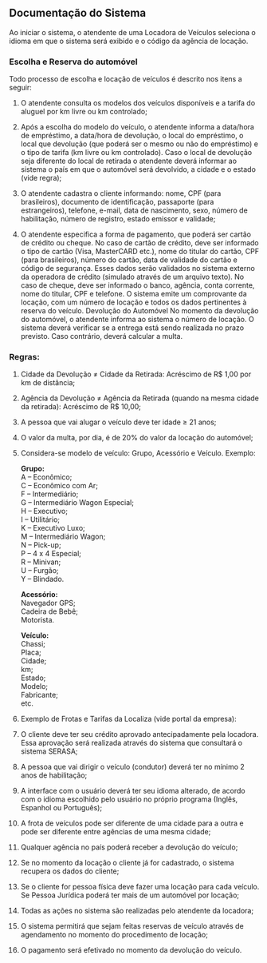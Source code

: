 ## Documentação do Sistema
Ao iniciar o sistema, o atendente de uma Locadora de Veículos seleciona o idioma em que o
sistema será exibido e o código da agência de locação.

### Escolha e Reserva do automóvel
Todo processo de escolha e locação de veículos é descrito nos itens a seguir:

1. O atendente consulta os modelos dos veículos disponíveis e a tarifa do aluguel por km livre
ou km controlado;

2. Após a escolha do modelo do veículo, o atendente informa a data/hora de empréstimo, a
data/hora de devolução, o local do empréstimo, o local que devolução (que poderá ser o
mesmo ou não do empréstimo) e o tipo de tarifa (km livre ou km controlado). Caso o local de
devolução seja diferente do local de retirada o atendente deverá informar ao sistema o país em
que o automóvel será devolvido, a cidade e o estado (vide regra);

3. O atendente cadastra o cliente informando: nome, CPF (para brasileiros), documento de
identificação, passaporte (para estrangeiros), telefone, e-mail, data de nascimento, sexo,
número de habilitação, número de registro, estado emissor e validade;

4. O atendente especifica a forma de pagamento, que poderá ser cartão de crédito ou cheque.
No caso de cartão de crédito, deve ser informado o tipo de cartão (Visa, MasterCARD etc.),
nome do titular do cartão, CPF (para brasileiros), número do cartão, data de validade do cartão
e código de segurança. Esses dados serão validados no sistema externo da operadora de
crédito (simulado através de um arquivo texto). No caso de cheque, deve ser informado o
banco, agência, conta corrente, nome do titular, CPF e telefone. O sistema emite um
comprovante da locação, com um número de locação e todos os dados pertinentes à reserva
do veículo.
Devolução do Automóvel
No momento da devolução do automóvel, o atendente informa ao sistema o número de
locação. O sistema deverá verificar se a entrega está sendo realizada no prazo previsto. Caso
contrário, deverá calcular a multa.

### Regras:

1. Cidade da Devolução ≠ Cidade da Retirada: Acréscimo de R$ 1,00 por km de distância;

2. Agência da Devolução ≠ Agência da Retirada (quando na mesma cidade da retirada): Acréscimo de R$ 10,00;

3. A pessoa que vai alugar o veículo deve ter idade ≥ 21 anos;

4. O valor da multa, por dia, é de 20% do valor da locação do automóvel;

5. Considera-se modelo de veículo: Grupo, Acessório e Veículo. Exemplo:

    __Grupo:__        
    A – Econômico;            
    C – Econômico com Ar;         
    F – Intermediário;         
    G – Intermediário Wagon Especial;       
    H – Executivo;        
    I – Utilitário;       
    K – Executivo Luxo;       
    M – Intermediário Wagon;        
    N – Pick-up;        
    P – 4 x 4 Especial;        
    R – Minivan;       
    U – Furgão;        
    Y – Blindado.      

    __Acessório:__        
    Navegador GPS;      
    Cadeira de Bebê;        
    Motorista.          

    __Veículo:__         
    Chassi;       
    Placa;        
    Cidade;       
    km;        
    Estado;         
    Modelo;       
    Fabricante;         
    etc.       

6. Exemplo de Frotas e Tarifas da Localiza (vide portal da empresa):

7. O cliente deve ter seu crédito aprovado antecipadamente pela locadora. Essa aprovação será realizada através do sistema que consultará o sistema SERASA;

8. A pessoa que vai dirigir o veículo (condutor) deverá ter no mínimo 2 anos de habilitação;

9. A interface com o usuário deverá ter seu idioma alterado, de acordo com o idioma escolhido pelo usuário no próprio programa (Inglês, Espanhol ou Português);

10. A frota de veículos pode ser diferente de uma cidade para a outra e pode ser diferente entre agências de uma mesma cidade;

12. Qualquer agência no país poderá receber a devolução do veículo;

13. Se no momento da locação o cliente já for cadastrado, o sistema recupera os dados do cliente;

14. Se o cliente for pessoa física deve fazer uma locação para cada veículo. Se Pessoa Jurídica poderá ter mais de um automóvel por locação;

15. Todas as ações no sistema são realizadas pelo atendente da locadora;

16. O sistema permitirá que sejam feitas reservas de veículo através de agendamento no momento do procedimento de locação;

17. O pagamento será efetivado no momento da devolução do veículo.
